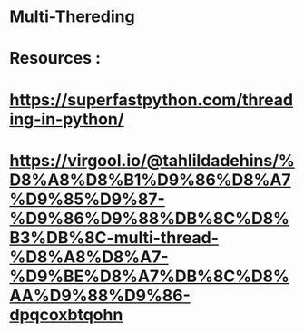 # Multi-Thereding
# Resources : 
# https://superfastpython.com/threading-in-python/
# https://virgool.io/@tahlildadehins/%D8%A8%D8%B1%D9%86%D8%A7%D9%85%D9%87-%D9%86%D9%88%DB%8C%D8%B3%DB%8C-multi-thread-%D8%A8%D8%A7-%D9%BE%D8%A7%DB%8C%D8%AA%D9%88%D9%86-dpqcoxbtqohn
